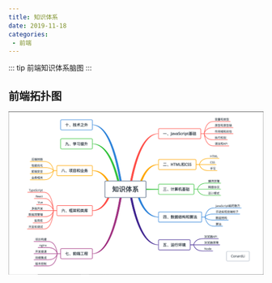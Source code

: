 ```yaml
---
title: 知识体系
date: 2019-11-18  
categories: 
 - 前端
---
```


::: tip
前端知识体系脑图
:::
<!-- more -->

## 前端拓扑图

![知识体系脑图](../images/191118.png "知识体系脑图")
